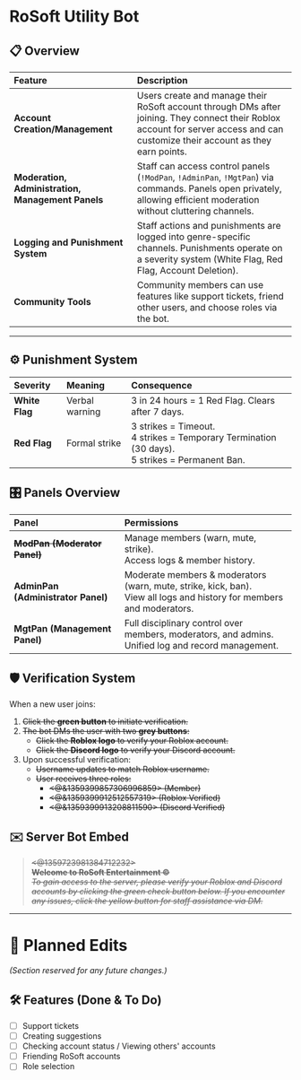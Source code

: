 # RoSoft Utility Bot

## 📋 Overview

| Feature | Description |
|:--------|:------------|
| **Account Creation/Management** | Users create and manage their RoSoft account through DMs after joining. They connect their Roblox account for server access and can customize their account as they earn points. |
| **Moderation, Administration, Management Panels** | Staff can access control panels (`!ModPan`, `!AdminPan`, `!MgtPan`) via commands. Panels open privately, allowing efficient moderation without cluttering channels. |
| **Logging and Punishment System** | Staff actions and punishments are logged into genre-specific channels. Punishments operate on a severity system (White Flag, Red Flag, Account Deletion). |
| **Community Tools** | Community members can use features like support tickets, friend other users, and choose roles via the bot. |

---

## ⚙️ Punishment System

| Severity | Meaning | Consequence |
|:---------|:--------|:------------|
| **White Flag** | Verbal warning | 3 in 24 hours = 1 Red Flag. Clears after 7 days. |
| **Red Flag** | Formal strike | 3 strikes = Timeout. <br> 4 strikes = Temporary Termination (30 days). <br> 5 strikes = Permanent Ban. |

## 🎛️ Panels Overview

| Panel | Permissions |
|:------|:------------|
| ~~**ModPan (Moderator Panel)**~~ | Manage members (warn, mute, strike). <br> Access logs & member history. |
| **AdminPan (Administrator Panel)** | Moderate members & moderators (warn, mute, strike, kick, ban). <br> View all logs and history for members and moderators. |
| **MgtPan (Management Panel)** | Full disciplinary control over members, moderators, and admins. <br> Unified log and record management. |

## 🛡️ Verification System

When a new user joins:
1. ~~Click the **green button** to initiate verification.~~
2. ~~The bot DMs the user with two **grey buttons**:~~
   - ~~Click the **Roblox logo** to verify your Roblox account.~~
   - ~~Click the **Discord logo** to verify your Discord account.~~
3. Upon successful verification:
   - ~~Username updates to match Roblox username.~~
   - ~~User receives three roles:~~
     - ~~<@&1359399857306996859> (Member)~~
     - ~~<@&1359399912512557319> (Roblox Verified)~~
     - ~~<@&1359399913208811590> (Discord Verified)~~

## ✉️ Server Bot Embed
> ~~<@1359723981384712232>  
> **Welcome to RoSoft Entertainment ©️**  
> *To gain access to the server, please verify your Roblox and Discord accounts by clicking the green check button below. If you encounter any issues, click the yellow button for staff assistance via DM.*~~

---

# 🔧 Planned Edits

*(Section reserved for any future changes.)*

## 🛠️ Features (Done & To Do)

- [ ] Support tickets
- [ ] Creating suggestions
- [ ] Checking account status / Viewing others' accounts
- [ ] Friending RoSoft accounts
- [ ] Role selection

